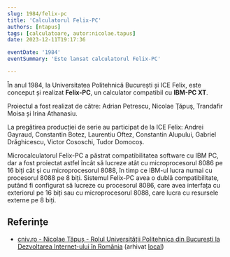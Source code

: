 ```yaml
---
slug: 1984/felix-pc
title: 'Calculatorul Felix-PC'
authors: [ntapus]
tags: [calculatoare, autor:nicolae.tapus]
date: 2023-12-11T19:17:36

eventDate: '1984'
eventSummary: 'Este lansat calculatorul Felix-PC'

---
```


În anul 1984, la Universitatea Politehnică București și ICE Felix,
este conceput și realizat **Felix-PC**, un calculator compatibil
cu **IBM-PC XT**.

<!-- truncate -->

Proiectul a fost realizat de către: Adrian Petrescu, Nicolae Ţăpuş, Trandafir Moisa și Irina Athanasiu.

La pregătirea producției de serie au participat de la ICE Felix: Andrei Gayraud, Constantin Botez, Laurentiu Oftez, Constantin Alupului, Gabriel Drăghicescu, Victor Cososchi, Tudor Domocoș.

Microcalculatorul Felix-PC a păstrat compatibilitatea software cu IBM PC, dar a fost proiectat astfel încât să lucreze atât cu microprocesorul 8086 pe 16 biți cât și cu microprocesorul 8088, în timp ce IBM-ul lucra numai cu procesorul 8088 pe 8 biți. Sistemul Felix-PC avea o dublă compatibilitate, putând fi configurat să lucreze cu procesorul 8086, care avea interfața cu
exteriorul pe 16 biți sau cu microprocesorul 8088, care lucra cu resursele externe pe 8 biți.

## Referințe

- [cniv.ro - Nicolae Tăpuș - Rolul Universității Politehnica din București la Dezvoltarea Internet-ului în România](https://cniv.ro/documents/26/CNIV_Volum_Aniversar_2023_-_Versiune_Online_DPxioQg.pdf)  (arhivat [local](https://cronica-it.github.io/arhiva/))
